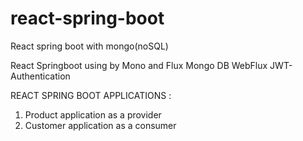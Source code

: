 # react-spring-boot
React spring boot with mongo(noSQL)

React Springboot using by Mono and Flux
Mongo DB
WebFlux
JWT- Authentication

REACT SPRING BOOT APPLICATIONS :
1. Product application as a provider 
2. Customer application as a consumer 


